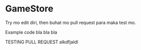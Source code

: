 # GameStore

Try mo edit diri, then buhat mo pull request para maka test mo.

Example code bla bla bla

TESTING PULL REQUEST
alkdfjaldl